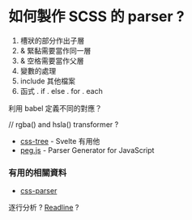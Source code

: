 # 如何製作 SCSS 的 parser ?

1. 槽狀的部分作出子層
2. & 緊黏需要當作同一層
3. & 空格需要當作父層
4. 變數的處理
5. include 其他檔案
6. 函式 . if . else . for . each

利用 babel 定義不同的對應？

// rgba() and hsla() transformer ? 

- [css-tree](https://www.npmjs.com/package/css-tree) - Svelte 有用他
- [peg.js](https://pegjs.org/) - Parser Generator for JavaScript

### 有用的相關資料

- [css-parser](https://www.npmjs.com/package/css)

逐行分析 ? [Readline](https://nodejs.org/api/readline.html) ? 
